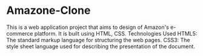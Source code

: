 # Amazone-Clone
This is a web application project that aims to design of Amazon's e-commerce platform. It is built using HTML, CSS.
Technologies Used
HTML5: The standard markup language for structuring the web pages.
CSS3: The style sheet language used for describing the presentation of the document.

